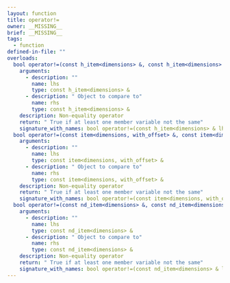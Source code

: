 ```yaml
---
layout: function
title: operator!=
owner: __MISSING__
brief: __MISSING__
tags:
  - function
defined-in-file: ""
overloads:
  bool operator!=(const h_item<dimensions> &, const h_item<dimensions> &):
    arguments:
      - description: ""
        name: lhs
        type: const h_item<dimensions> &
      - description: " Object to compare to"
        name: rhs
        type: const h_item<dimensions> &
    description: Non-equality operator
    return: " True if at least one member variable not the same"
    signature_with_names: bool operator!=(const h_item<dimensions> & lhs, const h_item<dimensions> & rhs)
  bool operator!=(const item<dimensions, with_offset> &, const item<dimensions, with_offset> &):
    arguments:
      - description: ""
        name: lhs
        type: const item<dimensions, with_offset> &
      - description: " Object to compare to"
        name: rhs
        type: const item<dimensions, with_offset> &
    description: Non-equality operator
    return: " True if at least one member variable not the same"
    signature_with_names: bool operator!=(const item<dimensions, with_offset> & lhs, const item<dimensions, with_offset> & rhs)
  bool operator!=(const nd_item<dimensions> &, const nd_item<dimensions> &):
    arguments:
      - description: ""
        name: lhs
        type: const nd_item<dimensions> &
      - description: " Object to compare to"
        name: rhs
        type: const nd_item<dimensions> &
    description: Non-equality operator
    return: " True if at least one member variable not the same"
    signature_with_names: bool operator!=(const nd_item<dimensions> & lhs, const nd_item<dimensions> & rhs)
---
```


